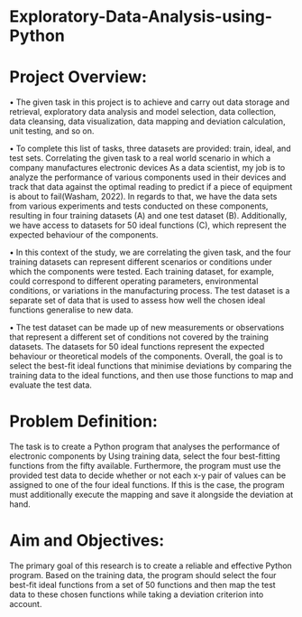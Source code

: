 # Exploratory-Data-Analysis-using-Python

# Project Overview:

•	The given task in this project is to achieve and carry out data storage and retrieval, exploratory data analysis and model selection, data collection, data cleansing, data visualization, data mapping and deviation calculation, unit testing, and so on. 

•	To complete this list of tasks, three datasets are provided: train, ideal, and test sets. Correlating the given task to a real world scenario in which a company manufactures electronic devices As a data scientist, my job is to analyze the performance of various components used in their devices and track that data against the optimal reading to predict if a piece of equipment is about to fail(Washam, 2022). In regards to that, we have the data sets from various experiments and tests conducted on these components, resulting in four training datasets (A) and one test dataset (B). Additionally, we have access to datasets for 50 ideal functions (C), which represent the expected behaviour of the components. 

•	In this context of the study, we are correlating the given task, and the four training datasets can represent different scenarios or conditions under which the components were tested. Each training dataset, for example, could correspond to different operating parameters, environmental conditions, or variations in the manufacturing process. The test dataset is a separate set of data that is used to assess how well the chosen ideal functions generalise to new data.

•	The test dataset can be made up of new measurements or observations that represent a different set of conditions not covered by the training datasets. The datasets for 50 ideal functions represent the expected behaviour or theoretical models of the components. Overall, the goal is to select the best-fit ideal functions that minimise deviations by comparing the training data to the ideal functions, and then use those functions to map and evaluate the test data.



# Problem Definition:
The task is to create a Python program that analyses the performance of electronic components by Using training data, select the four best-fitting functions from the fifty available. Furthermore, the program must use the provided test data to decide whether or not each x-y pair of values can be assigned to one of the four ideal functions. If this is the case, the program must additionally execute  the mapping and save it alongside the deviation at hand.


# Aim and Objectives:
The primary goal of this research is to create a reliable and effective Python program. Based on the training data, the program should select the four best-fit ideal functions from a set of 50 functions and then map the test data to these chosen functions while taking a deviation criterion into account.

